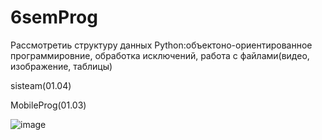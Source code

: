 # 6semProg

Рассмотретиь структуру данных Python:объектоно-ориентированное программировние, обработка исключений, работа с файлами(видео, изображение, таблицы)

sisteam(01.04)

MobileProg(01.03)

![image](https://user-images.githubusercontent.com/97594467/221488569-36969c67-ffc5-498a-b5ed-85b561b47ac7.png)
